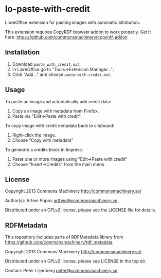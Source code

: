 lo-paste-with-credit
====================

LibreOffice extension for pasting images with automatic attribution.

This extension requires CopyRDF browser addon to work properly. Get it here:
https://github.com/commonsmachinery/copyrdf-addon

Installation
------------

1. Download `paste_with_credit.oxt`;
1. In LibreOffice go to "Tools->Extension Manager...";
2. Click "Add..."  and choose `paste-with-credit.oxt`.

Usage
-----

To paste an image and automatically add credit data:

1. Copy an image with metadata from Firefox.
2. Paste via "Edit->Paste with credit".

To copy image with credit metadata back to clipboard:

1. Right-click the image.
2. Choose "Copy with metadata"

To generate a credits block in Impress:

1. Paste one or more images using "Edit->Paste with credit"
2. Choose "Insert->Credits" from the main menu.

License
-------

Copyright 2013 Commons Machinery http://commonsmachinery.se/

Author(s): Artem Popov <artfwo@commonsmachinery.se>,

Distributed under an GPLv2 license, please see the LICENSE file for details.

RDFMetadata
-----------

This repository includes parts of RDFMetadata library from
https://github.com/commonsmachinery/rdf_metadata

Copyright 2013 Commons Machinery http://commonsmachinery.se/

Distributed under an GPLv2 license, please see LICENSE in the top dir.

Contact: Peter Liljenberg peter@commonsmachinery.se